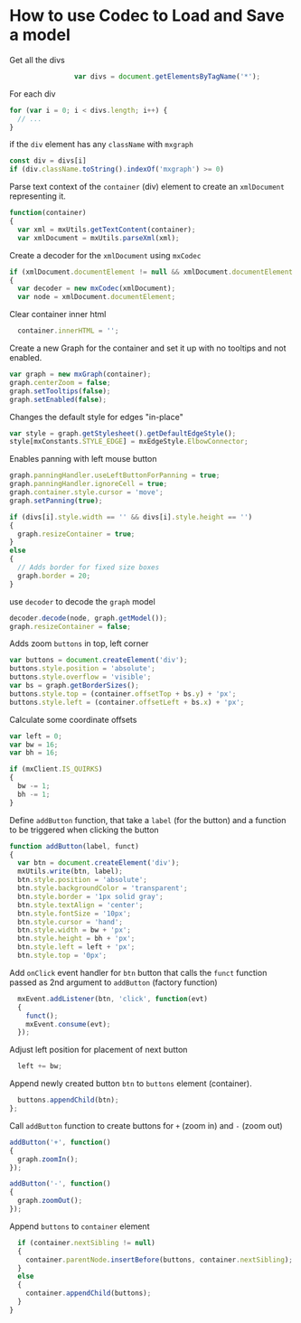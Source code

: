 # How to use Codec to Load and Save a model

Get all the divs

```js
				var divs = document.getElementsByTagName('*');
```				

For each div

```js
for (var i = 0; i < divs.length; i++) {
  // ...
}
```

if the `div` element has any `className` with `mxgraph`

```js
const div = divs[i]
if (div.className.toString().indexOf('mxgraph') >= 0)
```

Parse text context of the `container` (div) element to create an `xmlDocument` representing it.

```js
function(container)
{
  var xml = mxUtils.getTextContent(container);
  var xmlDocument = mxUtils.parseXml(xml);
```  

Create a decoder for the `xmlDocument` using `mxCodec`

```js
if (xmlDocument.documentElement != null && xmlDocument.documentElement.nodeName == 'mxGraphModel')
{
  var decoder = new mxCodec(xmlDocument);
  var node = xmlDocument.documentElement;
```

Clear container inner html

```js
  container.innerHTML = '';
```

Create a new Graph for the container and set it up with no tooltips and not enabled.

```js
var graph = new mxGraph(container);
graph.centerZoom = false;
graph.setTooltips(false);
graph.setEnabled(false);
```

Changes the default style for edges "in-place"

```js
var style = graph.getStylesheet().getDefaultEdgeStyle();
style[mxConstants.STYLE_EDGE] = mxEdgeStyle.ElbowConnector;
```

Enables panning with left mouse button

```js
graph.panningHandler.useLeftButtonForPanning = true;
graph.panningHandler.ignoreCell = true;
graph.container.style.cursor = 'move';
graph.setPanning(true);
```

```js
if (divs[i].style.width == '' && divs[i].style.height == '')
{
  graph.resizeContainer = true;
}
else
{
  // Adds border for fixed size boxes
  graph.border = 20;
}
```

use `decoder` to decode the `graph` model

```js
decoder.decode(node, graph.getModel());
graph.resizeContainer = false;
```

Adds zoom `buttons` in top, left corner

```js
var buttons = document.createElement('div');
buttons.style.position = 'absolute';
buttons.style.overflow = 'visible';
var bs = graph.getBorderSizes();
buttons.style.top = (container.offsetTop + bs.y) + 'px';
buttons.style.left = (container.offsetLeft + bs.x) + 'px';
```

Calculate some coordinate offsets

```js
var left = 0;
var bw = 16;
var bh = 16;

if (mxClient.IS_QUIRKS)
{
  bw -= 1;
  bh -= 1;
}
```

Define `addButton` function, that take a `label` (for the button) and a function to be triggered when
clicking the button

```js
function addButton(label, funct)
{
  var btn = document.createElement('div');
  mxUtils.write(btn, label);
  btn.style.position = 'absolute';
  btn.style.backgroundColor = 'transparent';
  btn.style.border = '1px solid gray';
  btn.style.textAlign = 'center';
  btn.style.fontSize = '10px';
  btn.style.cursor = 'hand';
  btn.style.width = bw + 'px';
  btn.style.height = bh + 'px';
  btn.style.left = left + 'px';
  btn.style.top = '0px';
```

Add `onClick` event handler for `btn` button that calls the `funct` function passed as 2nd argument to
`addButton` (factory function)

```js
  mxEvent.addListener(btn, 'click', function(evt)
  {
    funct();
    mxEvent.consume(evt);
  });
```

Adjust left position for placement of next button

```js
  left += bw;
```

Append newly created button `btn` to `buttons` element (container).

```js
  buttons.appendChild(btn);
};
```

Call `addButton` function to create buttons for `+` (zoom in) and `-` (zoom out)

```js
addButton('+', function()
{
  graph.zoomIn();
});

addButton('-', function()
{
  graph.zoomOut();
});
```

Append `buttons` to `container` element

```js
  if (container.nextSibling != null)
  {
    container.parentNode.insertBefore(buttons, container.nextSibling);
  }
  else
  {
    container.appendChild(buttons);
  }
}
```
